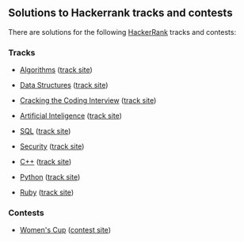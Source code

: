 ## Solutions to Hackerrank tracks and contests

There are solutions for the following [HackerRank](https://www.hackerrank.com) tracks and contests:

### Tracks

* [Algorithms](algorithms) ([track site](https://www.hackerrank.com/domains/algorithms))
* [Data Structures](data-structures) ([track site](https://www.hackerrank.com/domains/data-structures))

* [Cracking the Coding Interview](cracking-the-coding-interview) ([track site](https://www.hackerrank.com/domains/tutorials/cracking-the-coding-interview))

* [Artificial Inteligence](ai) ([track site](https://www.hackerrank.com/domains/ai))
* [SQL](sql) ([track site](https://www.hackerrank.com/domains/sql))
* [Security](security) ([track site](https://www.hackerrank.com/domains/security))

* [C++](cpp) ([track site](https://www.hackerrank.com/domains/cpp/cpp-introduction))
* [Python](python) ([track site](https://www.hackerrank.com/domains/python))
* [Ruby](ruby) ([track site](https://www.hackerrank.com/domains/ruby))

### Contests

* [Women's Cup](womenscup) ([contest site](https://www.hackerrank.com/womenscup))
